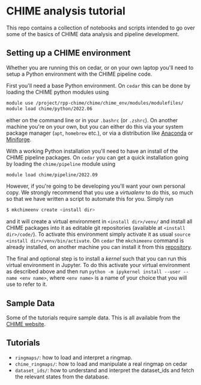 # CHIME analysis tutorial

This repo contains a collection of notebooks and scripts intended to go over some of the
basics of CHIME data analysis and pipeline development.

## Setting up a CHIME environment

Whether you are running this on cedar, or on your own laptop you'll need to setup a
Python environment with the CHIME pipeline code.

First you'll need a base Python environment. On `cedar` this can be done by loading the
CHIME python modules using
```bash
module use /project/rpp-chime/chime/chime_env/modules/modulefiles/
module load chime/python/2022.06
```
either on the command line or in your `.bashrc` (or `.zshrc`). On another machine you're
on your own, but you can either do this via your system package manager (`apt`,
`homebrew` etc.), or via a distribution like [Anaconda](https://www.anaconda.com/) or
[Miniforge](https://github.com/conda-forge/miniforge/).

With a working Python installation you'll need to have an install of the CHIME pipeline
packages. On `cedar` you can get a quick installation going by loading the
`chime/pipeline` module using
```bash
module load chime/pipeline/2022.09
```
However, if you're going to be developing you'll want your own personal copy. We
strongly recommend that you use a *virtualenv* to do this, so much so that we have
written a script to automate this for you. Simply run
```bash
$ mkchimeenv create <install dir>
```
and it will create a virtual environment in `<install dir>/venv/` and install all CHIME
packages into it as editable git repositories (available at `<install dir>/code/`). To
activate this environment simply activate it as usual `source <install dir>/venv/bin/activate`.
On `cedar` the `mkchimeenv` command is already installed, on another machine you can
install it from this [repository](https://github.com/chime-experiment/mkchimeenv).

The final and optional step is to install a *kernel* such that you can run this virtual
environment in Jupyter. To do this activate your virtual environment as described above
and then run `python -m ipykernel install --user --name <env name>`, where `<env name>`
is a name of your choice that you will use to refer to it.


## Sample Data

Some of the tutorials require sample data. This is all available from the [CHIME
website](https://bao.chimenet.ca/analysis_tutorial/).


## Tutorials

- `ringmaps/`: how to load and interpret a ringmap.
- `chime_ringmaps/`: how to load and manipulate a real ringmap on cedar
- `dataset_ids/`: how to understand and interpret the dataset_ids and fetch
  the relevant states from the database.



